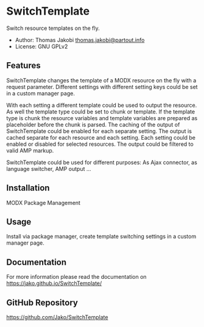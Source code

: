 # SwitchTemplate

Switch resource templates on the fly.

- Author: Thomas Jakobi <thomas.jakobi@partout.info>
- License: GNU GPLv2

## Features

SwitchTemplate changes the template of a MODX resource on the fly with a request
parameter. Different settings with different setting keys could be set in a
custom manager page.

With each setting a different template could be used to output the resource. As
well the template type could be set to chunk or template. If the template type
is chunk the resource variables and template variables are prepared as
placeholder before the chunk is parsed. The caching of the output of
SwitchTemplate could be enabled for each separate setting. The output is cached
separate for each resource and each setting. Each setting could be enabled or
disabled for selected resources. The output could be filtered to valid AMP
markup.

SwitchTemplate could be used for different purposes: As Ajax connector, as
language switcher, AMP output ...

## Installation

MODX Package Management

## Usage

Install via package manager, create template switching settings in a custom manager page.

## Documentation

For more information please read the documentation on
https://jako.github.io/SwitchTemplate/

## GitHub Repository

https://github.com/Jako/SwitchTemplate
